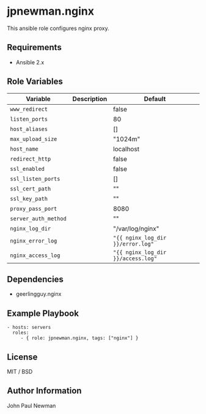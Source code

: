 # jpnewman.nginx


This ansible role configures nginx proxy.

## Requirements

- Ansible 2.x

## Role Variables

|Variable|Description|Default|
|---|---|---|
|```www_redirect```||false|
|```listen_ports```||80|
|```host_aliases```||[]|
|```max_upload_size```||"1024m"|
|```host_name```||localhost|
|```redirect_http```||false|
|```ssl_enabled```||false|
|```ssl_listen_ports```||[]|
|```ssl_cert_path```||""|
|```ssl_key_path```||""|
|```proxy_pass_port```||8080|
|```server_auth_method```||""|
|```nginx_log_dir```||"/var/log/nginx"|
|```nginx_error_log```||```"{{ nginx_log_dir }}/error.log"```|
|```nginx_access_log```||```"{{ nginx_log_dir }}/access.log"```|

## Dependencies

- geerlingguy.nginx

## Example Playbook

    - hosts: servers
      roles:
         - { role: jpnewman.nginx, tags: ["nginx"] }

## License

MIT / BSD

## Author Information

John Paul Newman
